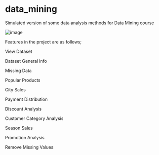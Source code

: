 # data_mining
Simulated version of some data analysis methods for Data Mining course

![image](https://github.com/user-attachments/assets/048e6731-9817-4648-b373-4052550fb390)


Features in the project are as follows;

View Dataset

Dataset General Info

Missing Data

Popular Products

City Sales

Payment Distribution

Discount Analysis

Customer Category Analysis

Season Sales

Promotion Analysis

Remove Missing Values
